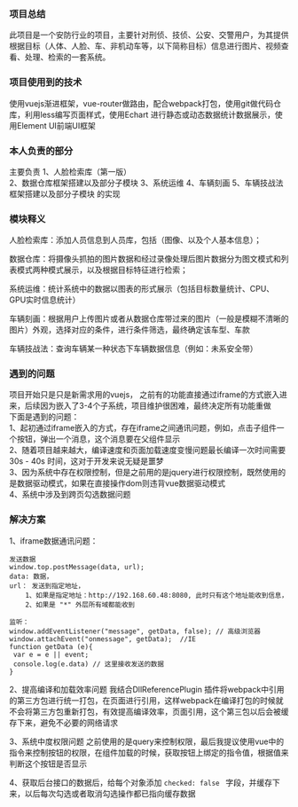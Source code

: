 ### 项目总结
此项目是一个安防行业的项目，主要针对刑侦、技侦、公安、交警用户，为其提供根据目标（人体、人脸、车、非机动车等，以下简称目标）信息进行图片、视频查看、处理、检索的一套系统。
### 项目使用到的技术
使用vuejs渐进框架，vue-router做路由，配合webpack打包，使用git做代码仓库，利用less编写页面样式，使用Echart 进行静态或动态数据统计数据展示，使用Element UI前端UI框架

### 本人负责的部分
主要负责
1、人脸检索库（第一版）  
2、数据仓库框架搭建以及部分子模块
3、系统运维
4、车辆刻画
5、车辆技战法框架搭建以及部分子模块
的实现
### 模块释义
人脸检索库：添加人员信息到人员库，包括（图像、以及个人基本信息）；

数据仓库：将摄像头抓拍的图片数据和经过录像处理后图片数据分为图文模式和列表模式两种模式展示，以及根据目标特征进行检索；

系统运维：统计系统中的数据以图表的形式展示（包括目标数量统计、CPU、GPU实时信息统计）

车辆刻画：根据用户上传图片或者从数据仓库带过来的图片（一般是模糊不清晰的图片）外观，选择对应的条件，进行条件筛选，最终确定该车型、车款

车辆技战法：查询车辆某一种状态下车辆数据信息（例如：未系安全带）

### 遇到的问题
项目开始只是只是新需求用的vuejs， 之前有的功能直接通过iframe的方式嵌入进来，后续因为嵌入了3-4个子系统，项目维护很困难，最终决定所有功能重做  
下面是遇到的问题：  
1、起初通过iframe嵌入的方式，存在iframe之间通讯问题，例如，点击子组件一个按钮，弹出一个消息，这个消息要在父组件显示  
2、随着项目越来越大，编译速度和页面加载速度变慢问题最长编译一次时间需要30s - 40s 时间，这对于开发来说无疑是噩梦  
3、因为系统中存在权限控制，但是之前用的是jquery进行权限控制，既然使用的是数据驱动模式，如果在直接操作dom则违背vue数据驱动模式  
4、系统中涉及到跨页勾选数据问题  
### 解决方案
1、iframe数据通讯问题：
```
发送数据
window.top.postMessage(data, url);
data: 数据，
url： 发送到指定地址，
    1、如果是指定地址：http://192.168.60.48:8080, 此时只有这个地址能收到信息，
    2、如果是 "*" 外层所有域都能收到

监听：
window.addEventListener("message", getData, false); // 高级浏览器
window.attachEvent("onmessage", getData);  //IE
function getData (e){
 var e = e || event;
 console.log(e.data) // 这里接收发送的数据
}
```
2、提高编译和加载效率问题
我结合DllReferencePlugin 插件将webpack中引用的第三方包进行统一打包，在页面进行引用，这样webpack在编译打包的时候就不会将第三方包重新打包，有效提高编译效率，页面引用，这个第三包以后会被缓存下来，避免不必要的网络请求

3、系统中度权限问题
之前使用的是query来控制权限，最后我提议使用vue中的指令来控制按钮的权限，在组件加载的时候，获取按钮上绑定的指令值，根据值来判断这个按钮是否显示

4、获取后台接口的数据后，给每个对象添加 ```checked: false ``` 字段，并缓存下来，以后每次勾选或者取消勾选操作都已指向缓存数据 
